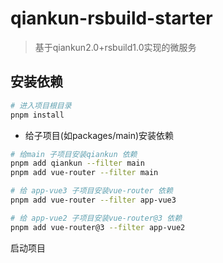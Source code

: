 # qiankun-rsbuild-starter
> 基于qiankun2.0+rsbuild1.0实现的微服务

## 安装依赖

```bash
# 进入项目根目录
pnpm install
```

- 给子项目(如packages/main)安装依赖
```bash
# 给main 子项目安装qiankun 依赖
pnpm add qiankun --filter main
pnpm add vue-router --filter main

# 给 app-vue3 子项目安装vue-router 依赖
pnpm add vue-router --filter app-vue3

# 给 app-vue2 子项目安装vue-router@3 依赖
pnpm add vue-router@3 --filter app-vue2
```

 启动项目
```

